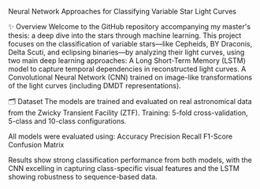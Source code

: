 Neural Network Approaches for Classifying Variable Star Light Curves

✨ Overview
Welcome to the GitHub repository accompanying my master's thesis: a deep dive into the stars through machine learning. This project focuses on the classification of variable stars—like Cepheids, BY Draconis, Delta Scuti, and eclipsing binaries—by analyzing their light curves, using two main deep learning approaches:
A Long Short-Term Memory (LSTM) model to capture temporal dependencies in reconstructed light curves.
A Convolutional Neural Network (CNN) trained on image-like transformations of the light curves (including DMDT representations).

🗂 Dataset
The models are trained and evaluated on real astronomical data from the Zwicky Transient Facility (ZTF).
Training: 5-fold cross-validation, 5-class and 10-class configurations.

All models were evaluated using:
Accuracy
Precision
Recall
F1-Score
Confusion Matrix

Results show strong classification performance from both models, with the CNN excelling in capturing class-specific visual features and the LSTM showing robustness to sequence-based data.
